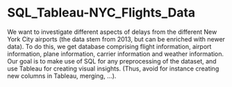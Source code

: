 # SQL_Tableau-NYC_Flights_Data
We want to investigate different aspects of delays from the different New York City airports (the data stem from 2013, but can be enriched with newer data). To do this, we get database comprising flight information, airport information, plane information, carrier information and weather information. Our goal is to make use of SQL for any preprocessing of the dataset, and use Tableau for creating visual insights. (Thus, avoid for instance creating new columns in Tableau, merging, …).
